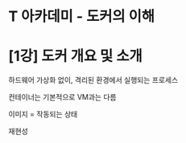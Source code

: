 # T 아카데미 - 도커의 이해

# [1강] 도커 개요 및 소개

하드웨어 가상화 없이, 격리된 환경에서 실행되는 프로세스

컨테이너는 기본적으로 VM과는 다름

이미지 = 작동되는 상태

재현성